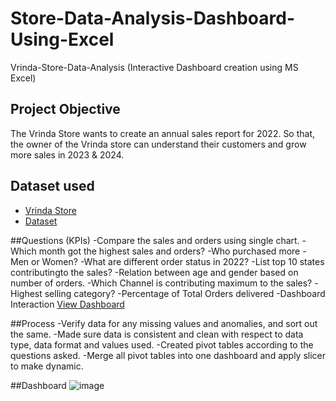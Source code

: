 # Store-Data-Analysis-Dashboard-Using-Excel
Vrinda-Store-Data-Analysis (Interactive Dashboard creation using MS Excel)

## Project Objective
The Vrinda Store wants to create an annual sales report for 2022. So that, the owner of the Vrinda store can understand their customers and grow more sales in 2023 & 2024.

## Dataset used
- <a href="https://1drv.ms/x/s!AogpGWxjxRAZhyDsrNj3bKwvLDEV?e=dFjbcX">Vrinda Store</a>
- <a href="https://github.com/jyotigupta17998/Store-Data-Analysis-Dashboard-Using-Excel/blob/main/Vrinda%20Store%20Data%20Analysis.xlsx">Dataset</a>

##Questions (KPIs)
-Compare the sales and orders using single chart.
-Which month got the highest sales and orders?
-Who purchased more - Men or Women?
-What are different order status in 2022?
-List top 10 states contributingto the sales?
-Relation between age and gender based on number of orders.
-Which Channel is contributing maximum to the sales?
-Highest selling category?
-Percentage of Total Orders delivered
-Dashboard Interaction <a href="https://github.com/jyotigupta17998/Store-Data-Analysis-Dashboard-Using-Excel/blob/main/image.png"> View Dashboard</a>

##Process
-Verify data for any missing values and anomalies, and sort out the same.
-Made sure data is consistent and clean with respect to data type, data format and values used.
-Created pivot tables according to the questions asked.
-Merge all pivot tables into one dashboard and apply slicer to make dynamic.

##Dashboard
![image](https://github.com/user-attachments/assets/d0b79efe-9bce-49ac-b98d-13cf93bc45ad)

